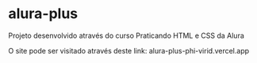 # alura-plus
Projeto desenvolvido através do curso Praticando HTML e CSS da Alura

O site pode ser visitado através deste link: alura-plus-phi-virid.vercel.app
